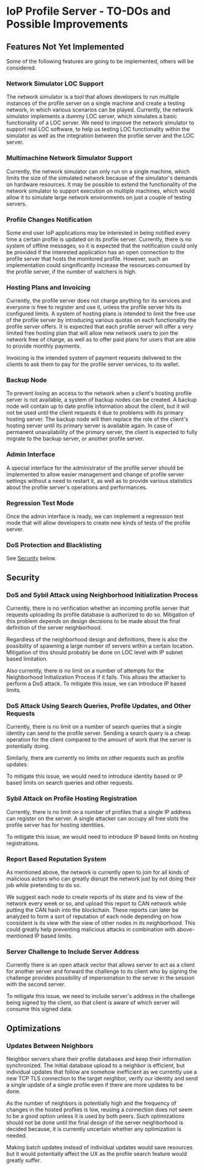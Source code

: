 # IoP Profile Server - TO-DOs and Possible Improvements



## Features Not Yet Implemented

Some of the following features are going to be implemented, others will be considered.

### Network Simulator LOC Support

The network simulator is a tool that allows developers to run multiple instances of the profile server on a single machine and create a testing network, 
in which various scenarios can be played. Currently, the network simulator implements a dummy LOC server, which simulates a basic functionality of a LOC server.
We need to improve the network simulator to support real LOC software, to help us testing LOC functionality within the simulator as well as the integration 
between the profile server and the LOC server.


### Multimachine Network Simulator Support

Currently, the network simulator can only run on a single machine, which limits the size of the simulated network because of the simulator's demands on hardware resources.
It may be possible to extend the functionality of the network simulator to support execution on multiple machines, which would allow it to simulate large 
network environments on just a couple of testing servers.


### Profile Changes Notification

Some end user IoP applications may be interested in being notified every time a certain profile is updated on its profile server.
Currently, there is no system of offline messages, so it is expected that the notification could only be provided if the interested application 
has an open connection to the profile server that hosts the monitored profile. However, such an implementation could singnificantly increase
the resources consumed by the profile server, if the number of watchers is high.


### Hosting Plans and Invoicing

Currently, the profile server does not charge anything for its services and everyone is free to register and use it, unless the profile server hits 
its configured limits. A system of hosting plans is intended to limit the free use of the profile server by introducing various quotas on each 
functionality the profile server offers. It is expected that each profile server will offer a very limited free hosting plan that will allow 
new network users to join the network free of charge, as well as to offer paid plans for users that are able to provide monthly payments.

Invoicing is the intended system of payment requests delivered to the clients to ask them to pay for the profile server services, to its wallet.


### Backup Node

To prevent losing an access to the network when a client's hosting profile server is not available, a system of backup nodes can be created.
A backup node will contain up to date profile information about the client, but it will not be used until the client requests it due to problems 
with its primary hosting server. The backup node will then replace the role of the client's hosting server until its primary server is available again.
In case of permanent unavailability of the primary server, the client is expected to fully migrate to the backup server, or another profile server.



### Admin Interface

A special interface for the administrator of the profile server should be implemented to allow easier management and change of profile server settings 
without a need to restart it, as well as to provide various statistics about the profile server's operations and performances.


### Regression Test Mode

Once the admin interface is ready, we can implement a regression test mode that will allow developers to create new kinds of tests of the profile server.




### DoS Protection and Blacklisting

See [Security](#security) below.


## Security

### DoS and Sybil Attack using Neighborhood Initialization Process

Currently, there is no verification whether an incoming profile server that requests uploading its profile database is authorized to do so. 
Mitigation of this problem depends on design decisions to be made about the final definition of the server neighborhood.

Regardless of the neighborhood design and definitions, there is also the possibility of spawning a large number of servers within a certain location.
Mitigation of this should probably be done on LOC level with IP subnet based limitation.

Also currently, there is no limit on a number of attempts for the Neighborhood Initialization Process if it fails. This allows the attacker to 
perform a DoS attack. To mitigate this issue, we can introduce IP based limits.


### DoS Attack Using Search Queries, Profile Updates, and Other Requests

Currently, there is no limit on a number of search queries that a single identity can send to the profile server. Sending a search query is a cheap 
operation for the client compared to the amount of work that the server is potentially doing.

Similarly, there are currently no limits on other requests such as profile updates.

To mitigate this issue, we would need to introduce identity based or IP based limits on search queries and other requests.


### Sybil Attack on Profile Hosting Registration

Currently, there is no limit on a number of profiles that a single IP address can register on the server. A single attacker can occupy all free slots 
the profile server has for hosting identities. 

To mitigate this issue, we would need to introduce IP based limits on hosting registrations.



### Report Based Reputation System

As mentioned above, the network is currently open to join for all kinds of malicious actors who can greatly disrupt the network just by not doing 
their job while pretending to do so. 

We suggest each node to create reports of its state and its view of the network every week or so, and upload this report to CAN network while putting 
the CAN hash into the blockchain. These reports can later be analyzed to form a sort of reputation of each node depending on how consistent 
is its view with the view of other nodes in its neighborhood. This could greatly help preventing malicious attacks in combination with above-mentioned 
IP based limits.


### Server Challenge to Include Server Address

Currently there is an open attack vector that allows server to act as a client for another server and forward the challenge to its client 
who by signing the challenge provides possibility of impersonation to the server in the session with the second server.

To mitigate this issue, we need to include server's address in the challenge being signed by the client, so that client is aware of which 
server will consume this signed data.





## Optimizations

### Updates Between Neighbors

Neighbor servers share their profile databases and keep their information synchronized. The initial database upload to a neighbor is efficient, 
but individual updates that follow are somehow inefficient as we currently use a new TCP TLS connection to the target neighbor, verify our identity 
and send a single update of a single profile even if there are more updates to be done. 

As the number of neighbors is potentially high and the frequency of changes in the hosted profiles is low, reusing a connection does not seem 
to be a good option unless it is used by both peers. Such optimizations should not be done until the final design of the server neighborhood 
is decided because, it is currently uncertain whether any optimization is needed.

Making batch updates instead of individual updates would save resources but it would potentially affect the UX as the profile search feature would 
greatly suffer. 



